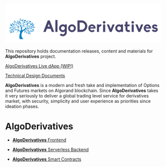 ![AlgoDerivatives](/images/algoderivatives_logotype.png)

This repository holds documentation releases, content and materials for **AlgoDerivatives** project.

[AlgoDerivatives Live dApp (WIP!)](https://algoderivatives.io)

[Technical Design Documents](https://github.com/AlgoDerivatives/algo-derivatives-docs/tree/main/design-tech#readme)

**AlgoDerivatives** is a modern and fresh take and implementation of Options and Futures markets on Algorand blockchain. Since **AlgoDerivatives** takes it very seriously to deliver a global trading level service for derivatives market, with security, simplicity and user experience as priorities since ideation phases.



# AlgoDerivatives

- [**AlgoDerivatives** Frontend](https://github.com/AlgoDerivatives/algo-derivatives-frontend#readme)
  
- [**AlgoDerivatives** Serverless Backend](https://github.com/AlgoDerivatives/algo-derivatives-backend/blob/main/README.md)
  
- [**AlgoDerivatives** Smart Contracts](https://github.com/AlgoDerivatives/algo-derivatives-smart-contracts/blob/main/README.md)



